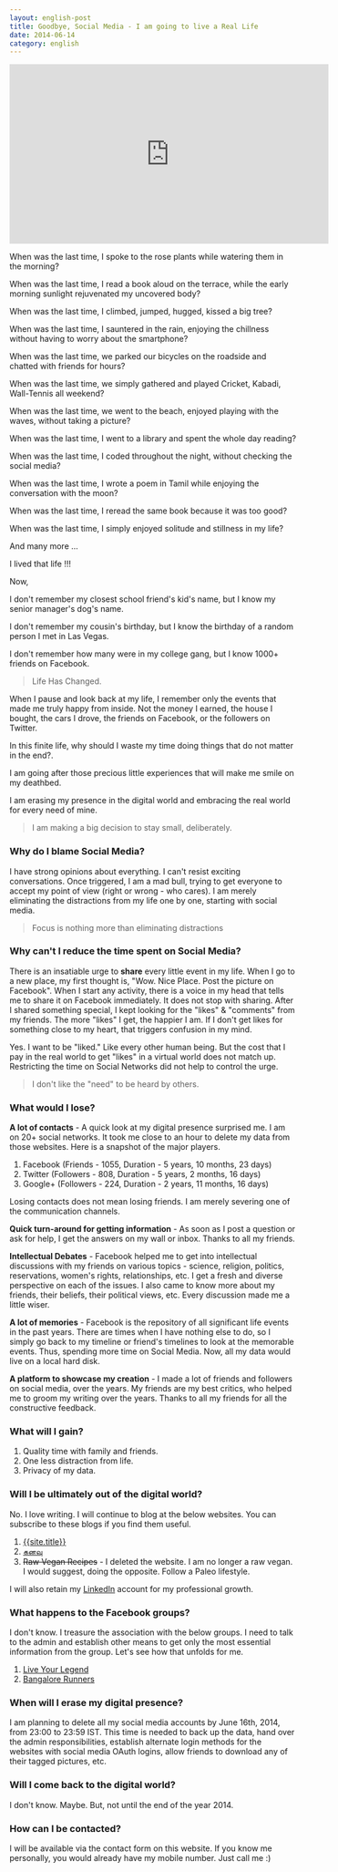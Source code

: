 ```yaml
---
layout: english-post
title: Goodbye, Social Media - I am going to live a Real Life
date: 2014-06-14
category: english
---
```


<iframe width="560" height="315" src="https://www.youtube-nocookie.com/embed/Z7dLU6fk9QY?rel=0" frameborder="0" allow="autoplay; encrypted-media" allowfullscreen></iframe>

When was the last time, I spoke to the rose plants while watering them in the morning?

When was the last time, I read a book aloud on the terrace, while the early morning sunlight rejuvenated my uncovered body?

When was the last time, I climbed, jumped, hugged, kissed a big tree?

When was the last time, I sauntered in the rain, enjoying the chillness without having to worry about the smartphone?

When was the last time, we parked our bicycles on the roadside and chatted with friends for hours?

When was the last time, we simply gathered and played Cricket, Kabadi, Wall-Tennis all weekend?

When was the last time, we went to the beach, enjoyed playing with the waves, without taking a picture?

When was the last time, I went to a library and spent the whole day reading?

When was the last time, I coded throughout the night, without checking the social media?

When was the last time, I wrote a poem in Tamil while enjoying the conversation with the moon?

When was the last time, I reread the same book because it was too good?

When was the last time, I simply enjoyed solitude and stillness in my life?

And many more ...

I lived that life !!!

Now, 

I don't remember my closest school friend's kid's name, but I know my senior manager's dog's name.

I don't remember my cousin's birthday, but I know the birthday of a random person I met in Las Vegas. 

I don't remember how many were in my college gang, but I know 1000+ friends on Facebook.

> Life Has Changed.

When I pause and look back at my life, I remember only the events that made me truly happy from inside. Not the money I earned, the house I bought, the cars I drove, the friends on Facebook, or the followers on Twitter.

In this finite life, why should I waste my time doing things that do not matter in the end?.

I am going after those precious little experiences that will make me smile on my deathbed. 

I am erasing my presence in the digital world and embracing the real world for every need of mine. 

> I am making a big decision to stay small, deliberately.

### Why do I blame Social Media?

I have strong opinions about everything. I can't resist exciting conversations.  Once triggered, I am a mad bull, trying to get everyone to accept my point of view (right or wrong - who cares). I am merely eliminating the distractions from my life one by one, starting with social media.

> Focus is nothing more than eliminating distractions

### Why can't I reduce the time spent on Social Media?

There is an insatiable urge to **share** every little event in my life. When I go to a new place, my first thought is, "Wow. Nice Place. Post the picture on Facebook". When I start any activity, there is a voice in my head that tells me to share it on Facebook immediately. It does not stop with sharing. After I shared something special, I kept looking for the "likes" & "comments" from my friends. The more "likes" I get, the happier I am. If I don't get likes for something close to my heart, that triggers confusion in my mind.

Yes. I want to be "liked." Like every other human being. But the cost that I pay in the real world to get "likes" in a virtual world does not match up. Restricting the time on Social Networks did not help to control the urge.

> I don't like the "need" to be heard by others.

### What would I lose?

**A lot of contacts** - A quick look at my digital presence surprised me. I am on 20+ social networks. It took me close to an hour to delete my data from those websites. Here is a snapshot of the major players.

1. Facebook (Friends - 1055, Duration - 5 years, 10 months, 23 days)
2. Twitter (Followers - 808, Duration - 5 years, 2 months, 16 days)
3. Google+ (Followers - 224, Duration - 2 years, 11 months, 16 days)

Losing contacts does not mean losing friends. I am merely severing one of the communication channels.

**Quick turn-around for getting information** - As soon as I post a question or ask for help, I get the answers on my wall or inbox. Thanks to all my friends.

**Intellectual Debates** - Facebook helped me to get into intellectual discussions with my friends on various topics - science, religion, politics, reservations, women's rights, relationships, etc. I get a fresh and diverse perspective on each of the issues. I also came to know more about my friends, their beliefs, their political views, etc. Every discussion made me a little wiser.

**A lot of memories** - Facebook is the repository of all significant life events in the past years. There are times when I have nothing else to do, so I simply go back to my timeline or friend's timelines to look at the memorable events. Thus, spending more time on Social Media. Now, all my data would live on a local hard disk. 

**A platform to showcase my creation** - I made a lot of friends and followers on social media, over the years. My friends are my best critics, who helped me to groom my writing over the years. Thanks to all my friends for all the constructive feedback.

### What will I gain?

1. Quality time with family and friends. 
2. One less distraction from life. 
3. Privacy of my data.

### Will I be ultimately out of the digital world?

No. I love writing. I will continue to blog at the below websites. You can subscribe to these blogs if you find them useful.

1. [{{site.title}}]({{site.url}})
2. [&#2965;&#2985;&#2997;&#3009;](http://tamil.smileprem.com)
3. ~~Raw Vegan Recipes~~ - I deleted the website. I am no longer a raw vegan. I would suggest, doing the opposite. Follow a Paleo lifestyle.

I will also retain my [LinkedIn]({{site.social.links[0]}}) account for my professional growth.

### What happens to the Facebook groups?

I don't know. I treasure the association with the below groups. I need to talk to the admin and establish other means to get only the most essential information from the group. Let's see how that unfolds for me.

1. [Live Your Legend](https://www.facebook.com/groups/LYLcreatorsguild/)
2. [Bangalore Runners](https://www.facebook.com/groups/233302930081964/)

### When will I erase my digital presence?

I am planning to delete all my social media accounts by June 16th, 2014, from 23:00 to 23:59 IST. This time is needed to back up the data, hand over the admin responsibilities, establish alternate login methods for the websites with social media OAuth logins, allow friends to download any of their tagged pictures, etc.

### Will I come back to the digital world?

I don't know. Maybe. But, not until the end of the year 2014.

### How can I be contacted?

I will be available via the contact form on this website. If you know me personally, you would already have my mobile number. Just call me :)
